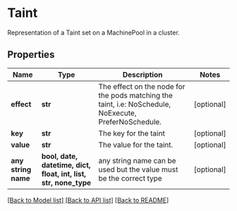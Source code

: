 # Taint

Representation of a Taint set on a MachinePool in a cluster.

## Properties
Name | Type | Description | Notes
------------ | ------------- | ------------- | -------------
**effect** | **str** | The effect on the node for the pods matching the taint, i.e: NoSchedule, NoExecute, PreferNoSchedule. | [optional] 
**key** | **str** | The key for the taint | [optional] 
**value** | **str** | The value for the taint. | [optional] 
**any string name** | **bool, date, datetime, dict, float, int, list, str, none_type** | any string name can be used but the value must be the correct type | [optional]

[[Back to Model list]](../README.md#documentation-for-models) [[Back to API list]](../README.md#documentation-for-api-endpoints) [[Back to README]](../README.md)


